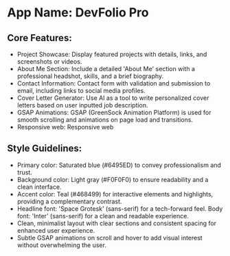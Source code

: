 # **App Name**: DevFolio Pro

## Core Features:

- Project Showcase: Display featured projects with details, links, and screenshots or videos.
- About Me Section: Include a detailed 'About Me' section with a professional headshot, skills, and a brief biography.
- Contact Information: Contact form with validation and submission to email, including links to social media profiles.
- Cover Letter Generator: Use AI as a tool to write personalized cover letters based on user inputted job description.
- GSAP Animations: GSAP (GreenSock Animation Platform) is used for smooth scrolling and animations on page load and transitions.
- Responsive web: Responsive web

## Style Guidelines:

- Primary color: Saturated blue (#6495ED) to convey professionalism and trust.
- Background color: Light gray (#F0F0F0) to ensure readability and a clean interface.
- Accent color: Teal (#468499) for interactive elements and highlights, providing a complementary contrast.
- Headline font: 'Space Grotesk' (sans-serif) for a tech-forward feel. Body font: 'Inter' (sans-serif) for a clean and readable experience.
- Clean, minimalist layout with clear sections and consistent spacing for enhanced user experience.
- Subtle GSAP animations on scroll and hover to add visual interest without overwhelming the user.